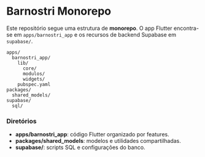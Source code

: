 # Barnostri Monorepo

Este repositório segue uma estrutura de **monorepo**. O app Flutter encontra-se em `apps/barnostri_app` e os recursos de backend Supabase em `supabase/`.

```
apps/
  barnostri_app/
    lib/
      core/
      modulos/
      widgets/
    pubspec.yaml
packages/
  shared_models/
supabase/
  sql/
```

### Diretórios

- **apps/barnostri_app**: código Flutter organizado por features.
- **packages/shared_models**: modelos e utilidades compartilhadas.
- **supabase/**: scripts SQL e configurações do banco.
